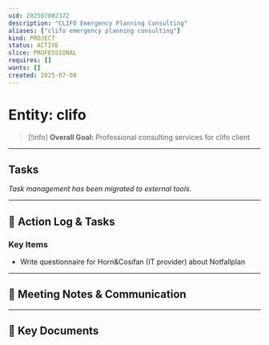```yaml
---
uid: 202507082372
description: "CLIFO Emergency Planning Consulting"
aliases: ["clifo emergency planning consulting"]
kind: PROJECT
status: ACTIVE
slice: PROFESSIONAL
requires: []
wants: []
created: 2025-07-08
---
```


# Entity: clifo

> [!info]
> **Overall Goal:** Professional consulting services for clifo client

---

## Tasks

_Task management has been migrated to external tools._

---

## 📝 Action Log & Tasks

### Key Items

- Write questionnaire for Horn&Cosifan (IT provider) about Notfallplan

---

## 💬 Meeting Notes & Communication

---

## 📎 Key Documents